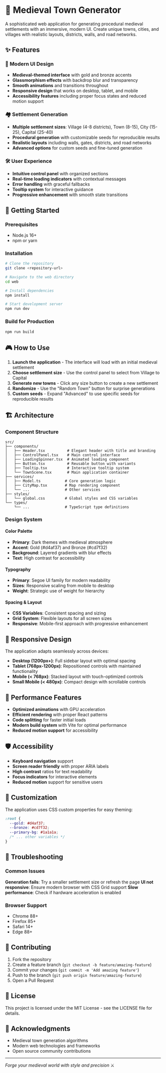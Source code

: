 # 🏰 Medieval Town Generator

A sophisticated web application for generating procedural medieval settlements with an immersive, modern UI. Create unique towns, cities, and villages with realistic layouts, districts, walls, and road networks.

## ✨ Features

### 🎨 **Modern UI Design**
- **Medieval-themed interface** with gold and bronze accents
- **Glassmorphism effects** with backdrop blur and transparency
- **Smooth animations** and transitions throughout
- **Responsive design** that works on desktop, tablet, and mobile
- **Accessibility features** including proper focus states and reduced motion support

### 🏘️ **Settlement Generation**
- **Multiple settlement sizes**: Village (4-8 districts), Town (8-15), City (15-25), Capital (25-40)
- **Procedural generation** with customizable seeds for reproducible results
- **Realistic layouts** including walls, gates, districts, and road networks
- **Advanced options** for custom seeds and fine-tuned generation

### 🛠️ **User Experience**
- **Intuitive control panel** with organized sections
- **Real-time loading indicators** with contextual messages
- **Error handling** with graceful fallbacks
- **Tooltip system** for interactive guidance
- **Progressive enhancement** with smooth state transitions

## 🚀 Getting Started

### Prerequisites
- Node.js 16+ 
- npm or yarn

### Installation
```bash
# Clone the repository
git clone <repository-url>

# Navigate to the web directory
cd web

# Install dependencies
npm install

# Start development server
npm run dev
```

### Build for Production
```bash
npm run build
```

## 🎮 How to Use

1. **Launch the application** - The interface will load with an initial medieval settlement
2. **Choose settlement size** - Use the control panel to select from Village to Capital
3. **Generate new towns** - Click any size button to create a new settlement
4. **Randomize** - Use the "Random Town" button for surprise generations
5. **Custom seeds** - Expand "Advanced" to use specific seeds for reproducible results

## 🏗️ Architecture

### Component Structure
```
src/
├── components/
│   ├── Header.tsx          # Elegant header with title and branding
│   ├── ControlPanel.tsx    # Main control interface
│   ├── LoadingSpinner.tsx  # Animated loading component
│   ├── Button.tsx          # Reusable button with variants
│   ├── Tooltip.tsx         # Interactive tooltip system
│   └── TownScene.tsx       # Main application container
├── services/
│   ├── Model.ts           # Core generation logic
│   ├── CityMap.tsx        # Map rendering component
│   └── ...                # Other services
├── styles/
│   └── global.css         # Global styles and CSS variables
└── types/
    └── ...                # TypeScript type definitions
```

### Design System

#### Color Palette
- **Primary**: Dark themes with medieval atmosphere
- **Accent**: Gold (#d4af37) and Bronze (#cd7f32)
- **Background**: Layered gradients with blur effects
- **Text**: High contrast for accessibility

#### Typography
- **Primary**: Segoe UI family for modern readability
- **Sizes**: Responsive scaling from mobile to desktop
- **Weight**: Strategic use of weight for hierarchy

#### Spacing & Layout
- **CSS Variables**: Consistent spacing and sizing
- **Grid System**: Flexible layouts for all screen sizes
- **Responsive**: Mobile-first approach with progressive enhancement

## 📱 Responsive Design

The application adapts seamlessly across devices:

- **Desktop (1200px+)**: Full sidebar layout with optimal spacing
- **Tablet (768px-1200px)**: Repositioned controls with maintained functionality
- **Mobile (< 768px)**: Stacked layout with touch-optimized controls
- **Small Mobile (< 480px)**: Compact design with scrollable controls

## 🎯 Performance Features

- **Optimized animations** with GPU acceleration
- **Efficient rendering** with proper React patterns
- **Code splitting** for faster initial loads
- **Modern build system** with Vite for optimal performance
- **Reduced motion support** for accessibility

## 🛡️ Accessibility

- **Keyboard navigation** support
- **Screen reader friendly** with proper ARIA labels
- **High contrast** ratios for text readability
- **Focus indicators** for interactive elements
- **Reduced motion** support for sensitive users

## 🔧 Customization

The application uses CSS custom properties for easy theming:

```css
:root {
  --gold: #d4af37;
  --bronze: #cd7f32;
  --primary-bg: #1a1a1a;
  /* ... other variables */
}
```

## 🐛 Troubleshooting

### Common Issues

**Generation fails**: Try a smaller settlement size or refresh the page
**UI not responsive**: Ensure modern browser with CSS Grid support
**Slow performance**: Check if hardware acceleration is enabled

### Browser Support
- Chrome 88+
- Firefox 85+
- Safari 14+
- Edge 88+

## 🤝 Contributing

1. Fork the repository
2. Create a feature branch (`git checkout -b feature/amazing-feature`)
3. Commit your changes (`git commit -m 'Add amazing feature'`)
4. Push to the branch (`git push origin feature/amazing-feature`)
5. Open a Pull Request

## 📄 License

This project is licensed under the MIT License - see the LICENSE file for details.

## 🙏 Acknowledgments

- Medieval town generation algorithms
- Modern web technologies and frameworks
- Open source community contributions

---

*Forge your medieval world with style and precision* ⚔️
